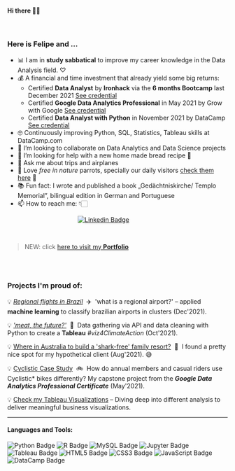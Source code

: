 #### Hi there 👋🏻

<br>

### **Here is Felipe and ...**

- 📊 I am in **study sabbatical** to improve my career knowledge in the Data Analysis field. ♡
- 💰 A financial and time investment that already yield some big returns:
  + Certified **Data Analyst** by **Ironhack** via the **6 months Bootcamp** last December 2021 [See credential](https://www.credential.net/947f17fb-0de2-414c-9b72-1ce355ec870e#gs.mhecfr)
  + Certified **Google Data Analytics Professional** in May 2021 by Grow with Google [See credential](https://www.credly.com/badges/a357d2f3-4bc8-4d94-8834-78550dc66289?source=linked_in_profile)
  + Certified **Data Analyst with Python** in November 2021 by DataCamp [See credential](https://www.datacamp.com/statement-of-accomplishment/track/29374f5f9f75656ce984cb3bda96b1548bd963bc)
- 🤓 Continuously improving Python, SQL, Statistics, Tableau skills at DataCamp.com
- 👯 I’m looking to collaborate on Data Analytics and Data Science projects
- 🤔 I’m looking for help with a new home made bread recipe :bread:
- 💬 Ask me about trips and airplanes
- :parrot: Love *free in nature* parrots, specially our daily visitors [check them here](https://www.wikiaves.com.br/midias.php?tm=f&t=u&u=43713&s=10483#) 💚
- 📚 Fun fact: I wrote and published a book „Gedächtniskirche/ Templo Memorial”, bilingual edition in German and Portuguese
- 📫 How to reach me: 👇🏻

&emsp;&emsp;&emsp;&emsp;&emsp;&emsp;&emsp;&emsp;&emsp;&emsp;&emsp;&ensp;[![Linkedin Badge](https://img.shields.io/badge/LinkedIn-0077B5?style=for-the-badge&logo=linkedin&logoColor=white)](https://www.linkedin.com/in/felipealtermann/)

<br>

> NEW: click [here to visit my **Portfolio**](https://fealt.github.io/portfolio/)

<br>

<br>

### Projects I'm proud of:

💡 [*Regional flights in Brazil*](https://fealt.github.io/brazilian-regional-flights/)&nbsp;&nbsp;✈️&nbsp;&nbsp;'what is a regional airport?' – applied **machine learning** to classify brazilian airports in clusters (Dec'2021).

💡 [*'meat, the future?'*](https://public.tableau.com/app/profile/altermann/viz/Ironhack_Bootcamp_Project_2_meat_the_future/meat_the_future)&nbsp;&nbsp;🍖&nbsp;&nbsp;Data gathering via API and data cleaning with Python to create a **Tableau** *#viz4ClimateAction* (Oct'2021).

💡 [Where in Australia to build a 'shark-free' family resort?](https://fealt.github.io/shark-attacks-australia/)&nbsp;&nbsp;🦈&nbsp;&nbsp;I found a pretty nice spot for my hypothetical client (Aug'2021). 😅

💡 [Cyclistic Case Study](https://www.kaggle.com/altermann/cyclistic-case-study-google)&nbsp;&nbsp;🚲&nbsp;&nbsp;How do annual members and casual riders use Cyclistic* bikes differently? My capstone project from the ***Google Data Analytics Professional Certificate*** (May'2021).

💡 [Check my Tableau Visualizations](https://public.tableau.com/app/profile/altermann) – Diving deep into different analysis to deliver meaningful business visualizations.

<hr>

#### Languages and Tools:

![Python Badge](https://img.shields.io/badge/Python-FFD43B?style=for-the-badge&logo=python&logoColor=darkgreen)
![R Badge](https://img.shields.io/badge/R-276DC3?style=for-the-badge&logo=r&logoColor=white)
![MySQL Badge](https://img.shields.io/badge/MySQL-0000FF?style=for-the-badge&logo=mysql&logoColor=white)
![Jupyter Badge](https://img.shields.io/badge/Jupyter-F37626?style=for-the-badge&logo=jupyter&logoColor=white)
![Tableau Badge](https://img.shields.io/badge/Tableau-E21627?style=for-the-badge&logo=tableau&logoColor=white)
![HTML5 Badge](https://img.shields.io/badge/HTML5-E34F26?style=for-the-badge&logo=html5&logoColor=white)
![CSS3 Badge](https://img.shields.io/badge/CSS3-1572B6?style=for-the-badge&logo=css3&logoColor=white)
![JavaScript Badge](https://img.shields.io/badge/JavaScript-323330?style=for-the-badge&logo=javascript&logoColor=F7DF1E)
![DataCamp Badge](https://img.shields.io/badge/DataCamp-03EF62?style=for-the-badge&logo=datacamp&logoColor=white)

<br>
